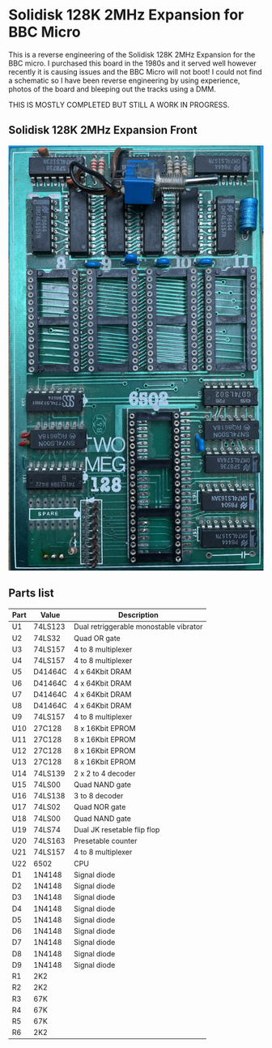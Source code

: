 # Solidisk 128K 2MHz Expansion for BBC Micro

This is a reverse engineering of the Solidisk 128K 2MHz Expansion for
the BBC micro. I purchased this board in the 1980s and it served well
however recently it is causing issues and the BBC Micro will not boot!
I could not find a schematic so I have been reverse engineering by
using experience, photos of the board and bleeping out the tracks
using a DMM.

THIS IS MOSTLY COMPLETED BUT STILL A WORK IN PROGRESS.

## Solidisk 128K 2MHz Expansion Front

![Solidisk 128K 2MHz](https://github.com/CyberspiceHardware/Solidisk2Meg128K/blob/main/images/Solidisk_128K_Front.jpg)

## Parts list

| Part | Value   | Description                            |
|------|---------|----------------------------------------|
| U1   | 74LS123 | Dual retriggerable monostable vibrator |
| U2   | 74LS32  | Quad OR gate                           |
| U3   | 74LS157 | 4 to 8 multiplexer                     |
| U4   | 74LS157 | 4 to 8 multiplexer                     |
| U5   | D41464C | 4 x 64Kbit DRAM                        |
| U6   | D41464C | 4 x 64Kbit DRAM                        |
| U7   | D41464C | 4 x 64Kbit DRAM                        |
| U8   | D41464C | 4 x 64Kbit DRAM                        |
| U9   | 74LS157 | 4 to 8 multiplexer                     |
| U10  | 27C128  | 8 x 16Kbit EPROM                       |
| U11  | 27C128  | 8 x 16Kbit EPROM                       |
| U12  | 27C128  | 8 x 16Kbit EPROM                       |
| U13  | 27C128  | 8 x 16Kbit EPROM                       |
| U14  | 74LS139 | 2 x 2 to 4 decoder                     |
| U15  | 74LS00  | Quad NAND gate                         |
| U16  | 74LS138 | 3 to 8 decoder                         |
| U17  | 74LS02  | Quad NOR gate                          |
| U18  | 74LS00  | Quad NAND gate                         |
| U19  | 74LS74  | Dual JK resetable flip flop            |
| U20  | 74LS163 | Presetable counter                     |
| U21  | 74LS157 | 4 to 8 multiplexer                     |
| U22  | 6502    | CPU                                    |
| D1   | 1N4148  | Signal diode                           |
| D2   | 1N4148  | Signal diode                           |
| D3   | 1N4148  | Signal diode                           |
| D4   | 1N4148  | Signal diode                           |
| D5   | 1N4148  | Signal diode                           |
| D6   | 1N4148  | Signal diode                           |
| D7   | 1N4148  | Signal diode                           |
| D8   | 1N4148  | Signal diode                           |
| D9   | 1N4148  | Signal diode                           |
| R1   | 2K2     |                                        |
| R2   | 2K2     |                                        |
| R3   | 67K     |                                        |
| R4   | 67K     |                                        |
| R5   | 67K     |                                        |
| R6   | 2K2     |                                        |

